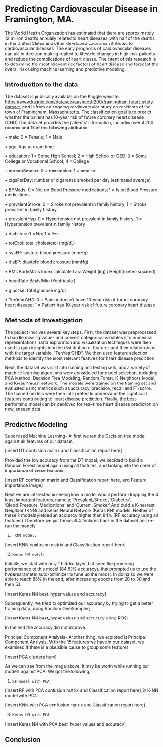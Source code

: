 # Predicting Cardiovascular Disease in Framington, MA. 

The World Health Organization has estimated that there are approximately 12 million deaths annually related to heart diseases, with half of the deaths in the United States and other developed countries attributed to cardiovascular diseases. The early prognosis of cardiovascular diseases can aid in decision making realted to lifestyle changes in high-risk patients and reduce the complications of heart diease. The intent of this research is to determine the most relevant risk factors of heart disease and forecast the overall risk using machine learning and predictive modeling.

## Introduction to the data
The dataset is publically available on the Kaggle website: https://www.kaggle.com/datasets/aasheesh200/framingham-heart-study-dataset, and is from an ongoing cardiovascular study on residents of the town of Framingham, Massachusetts. The classification goal is to predict whether the patient has 10-year risk of future coronary heart disease (CHD).The dataset provides the patients’ information, includes over 4,200 records and 15 of the following attributes:

•	male: 0 = Female; 1 = Male

•	age: Age at exam time.

•	education: 1 = Some High School; 2 = High School or GED; 3 = Some College or Vocational School; 4 = College

•	currentSmoker: 0 = nonsmoker; 1 = smoker

•	cigsPerDay: number of cigarettes smoked per day (estimated average)

•	BPMeds: 0 = Not on Blood Pressure medications; 1 = Is on Blood Pressure medications

•	prevalentStroke: 0 = Stroke not prevalent in family history; 1 = Stroke prevalent in family history

•	prevalentHyp: 0 = Hypertension not prevalent in family history; 1 = Hypertension prevalent in family history

•	diabetes: 0 = No; 1 = Yes

•	totChol: total cholesterol (mg/dL)

•	sysBP: systolic blood pressure (mmHg)

•	diaBP: diastolic blood pressure (mmHg)

•	BMI: BodyMass Index calculated as: Weight (kg) / Height(meter-squared)

•	heartRate Beats/Min (Ventricular)

•	glucose: total glucose mg/dL

•	TenYearCHD: 0 = Patient doesn’t have 10-year risk of future coronary heart disease; 1 = Patient has 10-year risk of future coronary heart disease

## Methods of Investigation
The project involves several key steps. First, the dataset was preprocessed to handle missing values and convert categorical variables into numerical representations. Data exploration and visualization techniques were then used to gain insights into the distribution of features and their relationships with the target variable, “TenYearCHD”. We then used feature selection methods to identify the most relevant features for heart disease prediction.

Next, the dataset was split into training and testing sets, and a variety of machine learning algorithms were considered for model selection, including PCA Method, Decision Tree Modeling, Random Forest, K-Neighbors Model, and Keras Neural network. The models were trained on the training set and evaluated using metrics such as accuracy, precision, recall and F1-score. The trained models were then interpreted to understand the significant features contributing to heart disease prediction. Finally, the best-performing model can be deployed for real-time heart disease prediction on new, unseen data.

## Predictive Modeling
Supervised Machine Learning-
At first we ran the Decision tree model against all features of our dataset.

[insert DT confusion matrix and Classification report here]

Provided the low accuracy from the DT model, we decided to build a Random Forest model again using all features, and looking into the order of importance of these features.

[insert RF confusion matrix and Classification report here, and Feature importance image]

Next we are interested in seeing how a model would perform dropping the 4 least important features, namely; ‘Prevalent_Stroke’, ‘Diabetes’, ‘Blood_Pressure_Medications’ and ‘Current_Smoker’
And build a K-nearest Neighbor (KNN) and Keras Neural Network (Keras NN) models.
Neither of these 2 models yielded an accuracy higher than 84% (RF accuracy using all features)
Therefore we put those all 4 features back in the dataset and re-run the models.
1)      KNN model;

[insert KNN confusion matrix and Classification report here]

2)     Keras NN model;
Initially, we start with only 1 hidden layer, but seen the promising performance of this model (84.69% accuracy), that prompted us to use the hyperparameter auto-optimizer to tune up the model. In doing so we were able to reach 86% in the end, after increasing epochs from 20 to 30 and then 50.

[insert Keras NN best_hyper values and accuracy]

Subsequently, we tried to optimized our accuracy by trying to get a better training data, using Random OverSampler;

[insert Keras NN best_hyper values and accuracy using ROS]

 In the end the accuracy did not improve.

Principal Component Analysis-
Another thing, we explored is Principal Component Analysis. With the 15 features we have in our dataset, we examined if there is a plausible cause to group some features.

[insert PCA clusters here]

As we can see from the image above, it may be worth while running our models against PCA.
We got the following;
1)     RF model with PCA

[insert RF with PCA confusion matrix and Classification report here]
2)     K-NN model with PCA

[insert KNN with PCA confusion matrix and Classification report here]

3)     Keras NN with PCA

[insert Keras NN with PCA best_hyper values and accuracy]

## Conclusion




